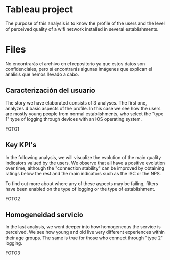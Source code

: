 # Tableau project

The purpose of this analysis is to know the profile of the users and the level of perceived quality of a wifi network installed in several establishments.


# Files

No encontrarás el archivo en el repositorio ya que estos datos son confidenciales, pero sí encontrarás algunas imágenes que explican el análisis que hemos llevado a cabo.

## Caracterización del usuario

The story we have elaborated consists of 3 analyses. The first one, analyzes 4 basic aspects of the profile. In this case we see how the users are mostly young people from normal establishments, who select the "type 1" type of logging through devices with an iOS operating system.

FOTO1

## Key KPI's
In the following analysis, we will visualize the evolution of the main quality indicators valued by the users. We observe that all have a positive evolution over time, although the "connection stability" can be improved by obtaining ratings below the rest and the main indicators such as the ISC or the NPS.

To find out more about where any of these aspects may be failing, filters have been enabled on the type of logging or the type of establishment.

FOTO2

## Homogeneidad servicio

In the last analysis, we went deeper into how homogeneous the service is perceived. We see how young and old live very different experiences within their age groups. The same is true for those who connect through "type 2" logging.

FOTO3
